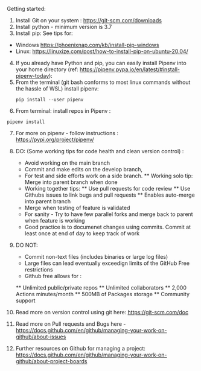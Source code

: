 Getting started:
1. Install Git on your system : https://git-scm.com/downloads
2. Install python - minimum version is 3.7
3. Install pip: See tips for:
 * Windows https://phoenixnap.com/kb/install-pip-windows
 * Linux: https://linuxize.com/post/how-to-install-pip-on-ubuntu-20.04/
4. If you already have Python and pip, you can easily install Pipenv into your home directory (ref: https://pipenv.pypa.io/en/latest/#install-pipenv-today):
5. From the terminal (git bash conforms to most linux commands without the hassle of WSL) install pipenv:
   ```
   pip install --user pipenv
   ```
6. From terminal: install repos in Pipenv :
  ```
  pipenv install 
  ``` 
7. For more on pipenv - follow instructions : https://pypi.org/project/pipenv/
8. DO: (Some working tips for code health and clean version control) : 
   * Avoid working on the main branch
   * Commit and make edits on the develop branch, 
   * For test and side efforts work on a side branch.
      ** Working solo tip: Merge into parent branch when done 
   * Working together tips:
    ** Use pull requests for code review 
    ** Use Githubs issues to link bugs and pull requests
    ** Enables auto-merge into parent branch
   * Merge when testing of feature is validated
   * For sanity - Try to have few parallel forks and merge back to parent when feature is working
   * Good practice is to documenet changes using commits. Commit at least once at end of day to keep track of work 
9. DO NOT:
   * Commit non-text files (includes binaries or large log files)
   * Large files can lead eventually exceedign limits  of the GitHub Free restrictions
   * Github free allows for : 

	** Unlimited public/private repos
	** Unlimited collaborators
	** 2,000 Actions minutes/month
	** 500MB of Packages storage
	** Community support

11. Read more on version control using git here: https://git-scm.com/doc 
12. Read more on Pull requests and Bugs here - https://docs.github.com/en/github/managing-your-work-on-github/about-issues
13. Further resources on Github for managing a project: https://docs.github.com/en/github/managing-your-work-on-github/about-project-boards 
